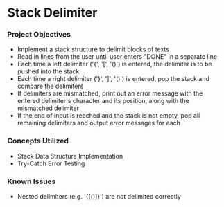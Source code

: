 # Stack Delimiter

### Project Objectives
- Implement a stack structure to delimit blocks of texts
- Read in lines from the user until user enters "DONE" in a separate line
- Each time a left delimiter ('{', '[', '()') is entered, the delimiter is to
  be pushed into the stack 
- Each time a right delimiter ('}', ']', '()') is entered, pop the stack and
  compare the delimiters
- If delimiters are mismatched, print out an error message with the entered delimiter's
  character and its position, along with the mismatched delimiter
- If the end of input is reached and the stack is not empty, pop all remaining delimiters
  and output error messages for each

### Concepts Utilized
- Stack Data Structure Implementation
- Try-Catch Error Testing

### Known Issues
- Nested delimiters (e.g. '{[()]}') are not delimited correctly
